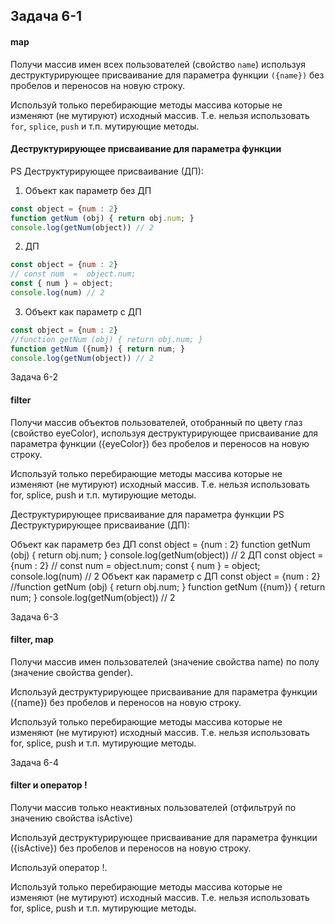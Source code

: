 ## Задача 6-1

#### map

Получи массив имен всех пользователей (свойство  `name`) используя деструктурирующее присваивание для параметра функции  `({name})`  без пробелов и переносов на новую строку.

Используй только перебирающие методы массива которые не изменяют (не мутируют) исходный массив. Т.е. нельзя использовать  `for`,  `splice`,  `push`  и т.п. мутирующие методы.

#### Деструктурирующее присваивание для параметра функции

PS Деструктурирующее присваивание (ДП):

1.  Объект как параметр без ДП

```js
const object = {num : 2}
function getNum (obj) { return obj.num; }
console.log(getNum(object)) // 2

```

2.  ДП

```js
const object = {num : 2}
// const num  =  object.num;
const { num } = object;
console.log(num) // 2

```

3.  Объект как параметр c ДП

```js
const object = {num : 2}
//function getNum (obj) { return obj.num; }
function getNum ({num}) { return num; }
console.log(getNum(object)) // 2
```

Задача 6-2

#### filter

Получи массив объектов пользователей, отобранный по цвету глаз (свойство eyeColor), используя деструктурирующее присваивание для параметра функции ({eyeColor}) без пробелов и переносов на новую строку.

Используй только перебирающие методы массива которые не изменяют (не мутируют) исходный массив. Т.е. нельзя использовать for, splice, push и т.п. мутирующие методы.

Деструктурирующее присваивание для параметра функции
PS Деструктурирующее присваивание (ДП):

Объект как параметр без ДП
const object = {num : 2}
function getNum (obj) { return obj.num; }
console.log(getNum(object)) // 2
ДП
const object = {num : 2}
// const num  =  object.num;
const { num } = object;
console.log(num) // 2
Объект как параметр c ДП
const object = {num : 2}
//function getNum (obj) { return obj.num; }
function getNum ({num}) { return num; }
console.log(getNum(object)) // 2

Задача 6-3

#### filter, map

Получи массив имен пользователей (значение свойства name) по полу (значение свойства gender).

Используй деструктурирующее присваивание для параметра функции ({name}) без пробелов и переносов на новую строку.

Используй только перебирающие методы массива которые не изменяют (не мутируют) исходный массив. Т.е. нельзя использовать for, splice, push и т.п. мутирующие методы.

Задача 6-4

#### filter и оператор !

Получи массив только неактивных пользователей (отфильтруй по значению свойства isActive)

Используй деструктурирующее присваивание для параметра функции ({isActive}) без пробелов и переносов на новую строку.

Используй оператор !.

Используй только перебирающие методы массива которые не изменяют (не мутируют) исходный массив. Т.е. нельзя использовать for, splice, push и т.п. мутирующие методы.